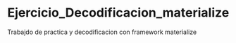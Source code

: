# Ejercicio_Decodificacion_materialize
 Trabajdo de practica y decodificacion con framework materialize
